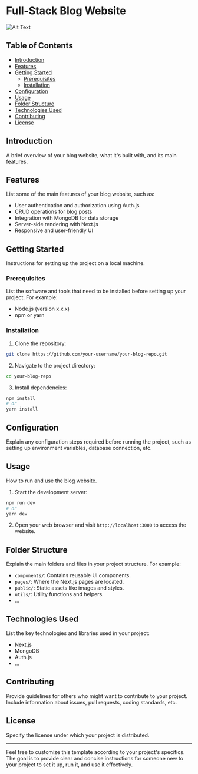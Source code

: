 # Full-Stack Blog Website

![Alt Text](https://i2.paste.pics/866a36ceac8414a7dfc5691e89cfbc59.png)

## Table of Contents

- [Introduction](#introduction)
- [Features](#features)
- [Getting Started](#getting-started)
  - [Prerequisites](#prerequisites)
  - [Installation](#installation)
- [Configuration](#configuration)
- [Usage](#usage)
- [Folder Structure](#folder-structure)
- [Technologies Used](#technologies-used)
- [Contributing](#contributing)
- [License](#license)

## Introduction

A brief overview of your blog website, what it's built with, and its main features.

## Features

List some of the main features of your blog website, such as:

- User authentication and authorization using Auth.js
- CRUD operations for blog posts
- Integration with MongoDB for data storage
- Server-side rendering with Next.js
- Responsive and user-friendly UI

## Getting Started

Instructions for setting up the project on a local machine.

### Prerequisites

List the software and tools that need to be installed before setting up your project. For example:

- Node.js (version x.x.x)
- npm or yarn

### Installation

1. Clone the repository:

```bash
git clone https://github.com/your-username/your-blog-repo.git
```

2. Navigate to the project directory:

```bash
cd your-blog-repo
```

3. Install dependencies:

```bash
npm install
# or
yarn install
```

## Configuration

Explain any configuration steps required before running the project, such as setting up environment variables, database connection, etc.

## Usage

How to run and use the blog website.

1. Start the development server:

```bash
npm run dev
# or
yarn dev
```

2. Open your web browser and visit `http://localhost:3000` to access the website.

## Folder Structure

Explain the main folders and files in your project structure. For example:

- `components/`: Contains reusable UI components.
- `pages/`: Where the Next.js pages are located.
- `public/`: Static assets like images and styles.
- `utils/`: Utility functions and helpers.
- ...

## Technologies Used

List the key technologies and libraries used in your project:

- Next.js
- MongoDB
- Auth.js
- ...

## Contributing

Provide guidelines for others who might want to contribute to your project. Include information about issues, pull requests, coding standards, etc.

## License

Specify the license under which your project is distributed.

---

Feel free to customize this template according to your project's specifics. The goal is to provide clear and concise instructions for someone new to your project to set it up, run it, and use it effectively.                                                                                                                              
